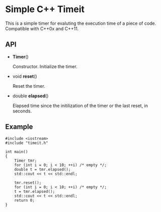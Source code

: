 Simple C++ Timeit
=================

This is a simple timer for evaluting the execution time of a piece of
code.  Compatible with C++0x and C++11.

## API ##

- **Timer**()

  Constructor.  Initialize the timer.

- void **reset**()

  Reset the timer.

- double **elapsed**()

  Elapsed time since the initilization of the timer or the last reset,
  in seconds.

## Example ##

```c_cpp
#include <iostream>
#include "timeit.h"

int main()
{
    Timer tmr;
    for (int i = 0; i < 10; ++i) /* empty */;
    double t = tmr.elapsed();
    std::cout << t << std::endl;

    tmr.reset();
    for (int i = 0; i < 10; ++i) /* empty */;
    t = tmr.elapsed();
    std::cout << t << std::endl;
	return 0;
}
```
